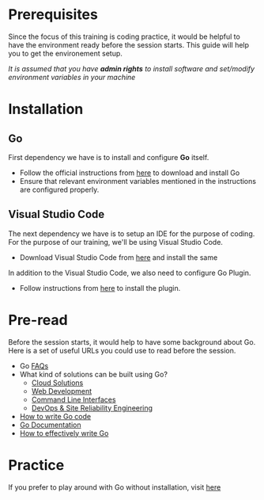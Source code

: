 # Prerequisites

Since the focus of this training is coding practice, it would be helpful to have the environment ready before the session starts. This guide will help you to get the environement setup. 

*It is assumed that you have __admin rights__ to install software and set/modify environment variables in your machine*

# Installation

## Go
First dependency we have is to install and configure __Go__ itself. 
- Follow the official instructions from [here](https://golang.org/doc/install) to download and install Go
- Ensure that relevant environment variables mentioned in the instructions are configured properly. 

## Visual Studio Code
The next dependency we have is to setup an IDE for the purpose of coding. For the purpose of our training, we'll be using Visual Studio Code.

- Download Visual Studio Code from [here](https://code.visualstudio.com/Download) and install the same

In addition to the Visual Studio Code, we also need to configure Go Plugin. 

- Follow instructions from [here](https://marketplace.visualstudio.com/items?itemName=ms-vscode.Go) to install the plugin.

# Pre-read
Before the session starts, it would help to have some background about Go. Here is a set of useful URLs you could use to read before the session.

- Go [FAQs](https://golang.org/doc/faq)
- What kind of solutions can be built using Go?
    - [Cloud Solutions](https://go.dev/solutions/cloud/)
    - [Web Development](https://go.dev/solutions/webdev/)
    - [Command Line Interfaces](https://go.dev/solutions/clis/)
    - [DevOps & Site Reliability Engineering](https://go.dev/solutions/devops/)
- [How to write Go code](https://golang.org/doc/code.html)
- [Go Documentation](https://golang.org/doc/)
- [How to effectively write Go](https://golang.org/doc/effective_go.html)

# Practice

If you prefer to play around with Go without installation, visit [here](https://play.golang.org/)
